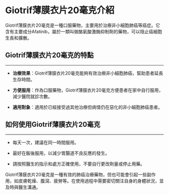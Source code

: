 # Giotrif薄膜衣片20毫克介紹

Giotrif薄膜衣片20毫克是一種口服藥物，主要用於治療非小細胞肺癌等癌症。它含有主要成分Afatinib，屬於一類叫做酪氨酸激酶抑制劑的藥物，可以阻止癌細胞生長和擴散。

## Giotrif薄膜衣片20毫克的特點

---

* **治療效果**：Giotrif薄膜衣片20毫克能夠有效治療非小細胞肺癌，幫助患者延長生存時間。
* **方便服用**：作為口服藥物，Giotrif薄膜衣片20毫克方便患者在家中自行服用，減少醫院就診次數。
* **適用對象**：適用於已經接受過其他治療但病情仍在惡化的非小細胞肺癌患者。

## 如何使用Giotrif薄膜衣片20毫克

---

* 每天一次，建議在同一時間服用。
* 最好在飯後服用，以減少胃腸道不良反應的發生。
* 請按照醫生的指示和處方正確使用，不要自行更改劑量或停止用藥。

Giotrif薄膜衣片20毫克是一種有效的肺癌治療藥物，但也可能會引起一些副作用，如皮膚乾燥、腹瀉、疲勞等。在使用過程中需要密切關注自身的身體狀況，並及時與醫生溝通。